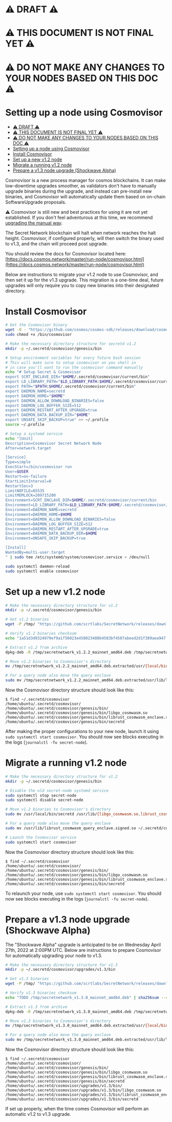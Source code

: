 # :warning: DRAFT :warning:

# :warning: THIS DOCUMENT IS NOT FINAL YET :warning:

# :warning: DO NOT MAKE ANY CHANGES TO YOUR NODES BASED ON THIS DOC :warning:

# Setting up a node using Cosmovisor

- [:warning: DRAFT :warning:](#warning-draft-warning)
- [:warning: THIS DOCUMENT IS NOT FINAL YET :warning:](#warning-this-document-is-not-final-yet-warning)
- [:warning: DO NOT MAKE ANY CHANGES TO YOUR NODES BASED ON THIS DOC :warning:](#warning-do-not-make-any-changes-to-your-nodes-based-on-this-doc-warning)
- [Setting up a node using Cosmovisor](#setting-up-a-node-using-cosmovisor)
- [Install Cosmovisor](#install-cosmovisor)
- [Set up a new v1.2 node](#set-up-a-new-v12-node)
- [Migrate a running v1.2 node](#migrate-a-running-v12-node)
- [Prepare a v1.3 node upgrade (Shockwave Alpha)](#prepare-a-v13-node-upgrade-shockwave-alpha)

Cosmovisor is a new process manager for cosmos blockchains. It can make low-downtime upgrades smoother, as validators don't have to manually upgrade binaries during the upgrade, and instead can pre-install new binaries, and Cosmovisor will automatically update them based on on-chain SoftwareUpgrade proposals.

:warning: Cosmovisor is still new and best practices for using it are not yet established. If you don't feel adventurous at this time, we recommend [upgrading the manual way](#upgrading-manually).

The Secret Network blockchain will halt when network reaches the halt height. Cosmovisor, if configured properly, will then switch the binary used to v1.3, and the chain will proceed post upgrade.

You should review the docs for Cosmovisor located here: [https://docs.cosmos.network/master/run-node/cosmovisor.html](https://docs.cosmos.network/master/run-node/cosmovisor.html)

Below are instructions to migrate your v1.2 node to use Cosmovisor, and then set it up for the v1.3 upgrade. This migration is a one-time deal, future upgrades will only require you to copy new binaries into their designated directory.

# Install Cosmovisor

```bash
# Get the Cosmovisor binary
wget -O - "https://github.com/cosmos/cosmos-sdk/releases/download/cosmovisor%2Fv1.1.0/cosmovisor-v1.1.0-linux-amd64.tar.gz" | sudo tar -xz -C /bin cosmovisor
sudo chmod +x /bin/cosmovisor

# Make the necessary directory structure for secretd v1.2
mkdir -p ~/.secretd/cosmovisor/genesis/bin

# Setup environment variables for every future bash session
# This will make sure to setup cosmovisor on you shell in
# in case you'll want to run the cosmovisor command manually
echo "# Setup Secret & Cosmovisor
export SCRT_ENCLAVE_DIR="$HOME/.secretd/cosmovisor/current/bin"
export LD_LIBRARY_PATH="$LD_LIBRARY_PATH:$HOME/.secretd/cosmovisor/current/bin"
export PATH="$PATH:$HOME/.secretd/cosmovisor/current/bin"
export DAEMON_NAME=secretd
export DAEMON_HOME="$HOME"
export DAEMON_ALLOW_DOWNLOAD_BINARIES=false
export DAEMON_LOG_BUFFER_SIZE=512
export DAEMON_RESTART_AFTER_UPGRADE=true
export DAEMON_DATA_BACKUP_DIR="$HOME"
export UNSAFE_SKIP_BACKUP=true" >> ~/.profile
source ~/.profile

# Setup a systemd service
echo "[Unit]
Description=Cosmovisor Secret Network Node
After=network.target

[Service]
Type=simple
ExecStart=/bin/cosmovisor run
User=$USER
Restart=on-failure
StartLimitInterval=0
RestartSec=3
LimitNOFILE=65535
LimitMEMLOCK=209715200
Environment=SCRT_ENCLAVE_DIR=$HOME/.secretd/cosmovisor/current/bin
Environment=LD_LIBRARY_PATH=$LD_LIBRARY_PATH:$HOME/.secretd/cosmovisor/current/bin
Environment=DAEMON_NAME=secretd
Environment=DAEMON_HOME=$HOME
Environment=DAEMON_ALLOW_DOWNLOAD_BINARIES=false
Environment=DAEMON_LOG_BUFFER_SIZE=512
Environment=DAEMON_RESTART_AFTER_UPGRADE=true
Environment=DAEMON_DATA_BACKUP_DIR=$HOME
Environment=UNSAFE_SKIP_BACKUP=true

[Install]
WantedBy=multi-user.target
" | sudo tee /etc/systemd/system/cosmovisor.service > /dev/null

sudo systemctl daemon-reload
sudo systemctl enable cosmovisor
```

# Set up a new v1.2 node

```bash
# Make the necessary directory structure for v1.2
mkdir -p ~/.secretd/cosmovisor/genesis/bin

# Get v1.2 binaries
wget -P /tmp/ "https://github.com/scrtlabs/SecretNetwork/releases/download/v1.2.2/secretnetwork_v1.2.2_mainnet_amd64.deb"

# Verify v1.2 binaries checksum
echo "1a51d3d9324979ef9a1f56023e458023488b4583bf4587abeed2d1f389aea947 /tmp/secretnetwork_v1.2.2_mainnet_amd64.deb" | sha256sum --check

# Extract v1.2 from archive
dpkg-deb -R /tmp/secretnetwork_v1.2.2_mainnet_amd64.deb /tmp/secretnetwork_v1.2.2_mainnet_amd64.deb.extracted

# Move v1.2 binaries to Cosmovisor's directory
mv /tmp/secretnetwork_v1.2.2_mainnet_amd64.deb.extracted/usr/{local/bin/secretd,lib/librust_cosmwasm_enclave.signed.so,lib/libgo_cosmwasm.so} ~/.secretd/cosmovisor/genesis/bin

# For a query node also move the query enclave
sudo mv /tmp/secretnetwork_v1.2.2_mainnet_amd64.deb.extracted/usr/lib/librust_cosmwasm_query_enclave.signed.so ~/.secretd/cosmovisor/genesis/bin
```

Now the Cosmovisor directory structure should look like this:

```console
$ find ~/.secretd/cosmovisor
/home/ubuntu/.secretd/cosmovisor/
/home/ubuntu/.secretd/cosmovisor/genesis/bin/
/home/ubuntu/.secretd/cosmovisor/genesis/bin/libgo_cosmwasm.so
/home/ubuntu/.secretd/cosmovisor/genesis/bin/librust_cosmwasm_enclave.signed.so
/home/ubuntu/.secretd/cosmovisor/genesis/bin/secretd
```

After making the proper configurations to your new node, launch it using `sudo systemctl start cosmovisor`. You should now see blocks executing in the logs (`journalctl -fu secret-node`).

# Migrate a running v1.2 node

```bash
# Make the necessary directory structure for v1.2
mkdir -p ~/.secretd/cosmovisor/genesis/bin

# Disable the old secret-node systemd service
sudo systemctl stop secret-node
sudo systemctl disable secret-node

# Move v1.2 binaries to Cosmovisor's directory
sudo mv /usr/local/bin/secretd /usr/lib/{libgo_cosmwasm.so,librust_cosmwasm_enclave.signed.so} ~/.secretd/cosmovisor/genesis/bin

# For a query node also move the query enclave
sudo mv /usr/lib/librust_cosmwasm_query_enclave.signed.so ~/.secretd/cosmovisor/genesis/bin

# Launch the Cosmovisor service
sudo systemctl start cosmovisor
```

Now the Cosmovisor directory structure should look like this:

```console
$ find ~/.secretd/cosmovisor
/home/ubuntu/.secretd/cosmovisor/
/home/ubuntu/.secretd/cosmovisor/genesis/bin/
/home/ubuntu/.secretd/cosmovisor/genesis/bin/libgo_cosmwasm.so
/home/ubuntu/.secretd/cosmovisor/genesis/bin/librust_cosmwasm_enclave.signed.so
/home/ubuntu/.secretd/cosmovisor/genesis/bin/secretd
```

To relaunch your node, use `sudo systemctl start cosmovisor`. You should now see blocks executing in the logs (`journalctl -fu secret-node`).

# Prepare a v1.3 node upgrade (Shockwave Alpha)

The "Shockwave Alpha" upgrade is anticipated to be on Wednesday April 27th, 2022 at 2:00PM UTC. Below are instructions to prepare Cosmovisor for automatically upgrading your node to v1.3.

```bash
# Make the necessary directory structure for v1.3
mkdir -p ~/.secretd/cosmovisor/upgrades/v1.3/bin

# Get v1.3 binaries
wget -P /tmp/ "https://github.com/scrtlabs/SecretNetwork/releases/download/v1.3.0/secretnetwork_v1.3.0_mainnet_amd64.deb"

# Verify v1.3 binaries checksum
echo "TODO /tmp/secretnetwork_v1.3.0_mainnet_amd64.deb" | sha256sum --check

# Extract v1.3 from archive
dpkg-deb -R /tmp/secretnetwork_v1.3.0_mainnet_amd64.deb /tmp/secretnetwork_v1.3.0_mainnet_amd64.deb.extracted

# Move v1.3 binaries to Cosmovisor's directory
mv /tmp/secretnetwork_v1.3.0_mainnet_amd64.deb.extracted/usr/{local/bin/secretd,lib/librust_cosmwasm_enclave.signed.so,lib/libgo_cosmwasm.so} ~/.secretd/cosmovisor/upgrades/v1.3/bin

# For a query node also move the query enclave
sudo mv /tmp/secretnetwork_v1.3.0_mainnet_amd64.deb.extracted/usr/lib/librust_cosmwasm_query_enclave.signed.so ~/.secretd/cosmovisor/upgrades/v1.3/bin
```

Now the Cosmovisor directory structure should look like this:

```console
$ find ~/.secretd/cosmovisor
/home/ubuntu/.secretd/cosmovisor/
/home/ubuntu/.secretd/cosmovisor/genesis/bin/
/home/ubuntu/.secretd/cosmovisor/genesis/bin/libgo_cosmwasm.so
/home/ubuntu/.secretd/cosmovisor/genesis/bin/librust_cosmwasm_enclave.signed.so
/home/ubuntu/.secretd/cosmovisor/genesis/bin/secretd
/home/ubuntu/.secretd/cosmovisor/upgrades/v1.3/bin/
/home/ubuntu/.secretd/cosmovisor/upgrades/v1.3/bin/libgo_cosmwasm.so
/home/ubuntu/.secretd/cosmovisor/upgrades/v1.3/bin/librust_cosmwasm_enclave.signed.so
/home/ubuntu/.secretd/cosmovisor/upgrades/v1.3/bin/secretd
```

If set up properly, when the time comes Cosmovisor will perform an automatic v1.2 to v1.3 upgrade.
